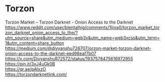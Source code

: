 # Torzon
Torzon Market – Torzon Darknet - Onion Access to the Darknet
<br>
https://www.reddit.com/user/blentalhig/comments/1ljiva0/torzon_market_torzon_darknet_onion_access_to_the/?utm_source=share&utm_medium=web3x&utm_name=web3xcss&utm_term=1&utm_content=share_button
<br>
https://medium.com/@divyanshu726707/orzon-market-torzon-darknet-onion-access-to-the-darknet-eed98eaf7b07
<br>
https://x.com/DivyanshuR72572/status/1937578475616972955
<br>
https://pin.it/3xJ4uGk0B
<br>
https://qr.ae/pAlxzO
<br>
https://torzondarknetlink.com/
